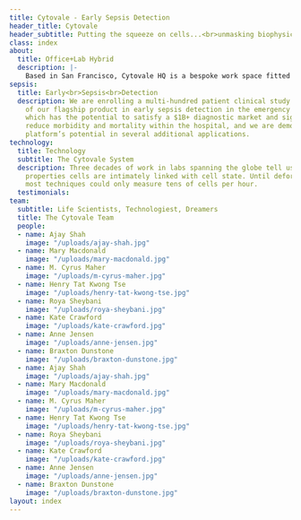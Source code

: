```yaml
---
title: Cytovale - Early Sepsis Detection
header_title: Cytovale
header_subtitle: Putting the squeeze on cells...<br>unmasking biophysical markers
class: index
about:
  title: Office+Lab Hybrid
  description: |-
    Based in San Francisco, Cytovale HQ is a bespoke work space fitted out to be the physical equivalent of our technology+biology hybrid company. As a team of 15, working in a collaborative space allows to move quickly and solve the big problems.<br><br>The company develops biomarkers based on the mechanical properties of individual cells or mechanomics. It uses microfluidics to route and physically probe individual cells. 
sepsis:
  title: Early<br>Sepsis<br>Detection
  description: We are enrolling a multi-hundred patient clinical study in support
    of our flagship product in early sepsis detection in the emergency department,
    which has the potential to satisfy a $1B+ diagnostic market and significantly
    reduce morbidity and mortality within the hospital, and we are demonstrating our
    platform’s potential in several additional applications.
technology:
  title: Technology
  subtitle: The Cytovale System
  description: Three decades of work in labs spanning the globe tell us that the biomechanical
    properties cells are intimately linked with cell state. Until deformability cytometry,
    most techniques could only measure tens of cells per hour.
  testimonials: 
team:
  subtitle: Life Scientists, Technologiest, Dreamers
  title: The Cytovale Team
  people:
  - name: Ajay Shah
    image: "/uploads/ajay-shah.jpg"
  - name: Mary Macdonald
    image: "/uploads/mary-macdonald.jpg"
  - name: M. Cyrus Maher
    image: "/uploads/m-cyrus-maher.jpg"
  - name: Henry Tat Kwong Tse
    image: "/uploads/henry-tat-kwong-tse.jpg"
  - name: Roya Sheybani
    image: "/uploads/roya-sheybani.jpg"
  - name: Kate Crawford
    image: "/uploads/kate-crawford.jpg"
  - name: Anne Jensen
    image: "/uploads/anne-jensen.jpg"
  - name: Braxton Dunstone
    image: "/uploads/braxton-dunstone.jpg"
  - name: Ajay Shah
    image: "/uploads/ajay-shah.jpg"
  - name: Mary Macdonald
    image: "/uploads/mary-macdonald.jpg"
  - name: M. Cyrus Maher
    image: "/uploads/m-cyrus-maher.jpg"
  - name: Henry Tat Kwong Tse
    image: "/uploads/henry-tat-kwong-tse.jpg"
  - name: Roya Sheybani
    image: "/uploads/roya-sheybani.jpg"
  - name: Kate Crawford
    image: "/uploads/kate-crawford.jpg"
  - name: Anne Jensen
    image: "/uploads/anne-jensen.jpg"
  - name: Braxton Dunstone
    image: "/uploads/braxton-dunstone.jpg"
layout: index
---
```


